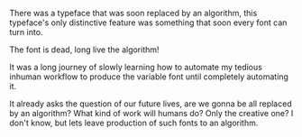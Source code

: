 There was a typeface that was soon replaced by an algorithm, this typeface's only distinctive feature was something that soon every font can turn into.

The font is dead, long live the algorithm!

It was a long journey of slowly learning how to automate my tedious inhuman workflow to produce the variable font until completely automating it.

It already asks the question of our future lives, are we gonna be all replaced by an algorithm? What kind of work will humans do? Only the creative one? I don't know, but lets leave production of such fonts to an algorithm.